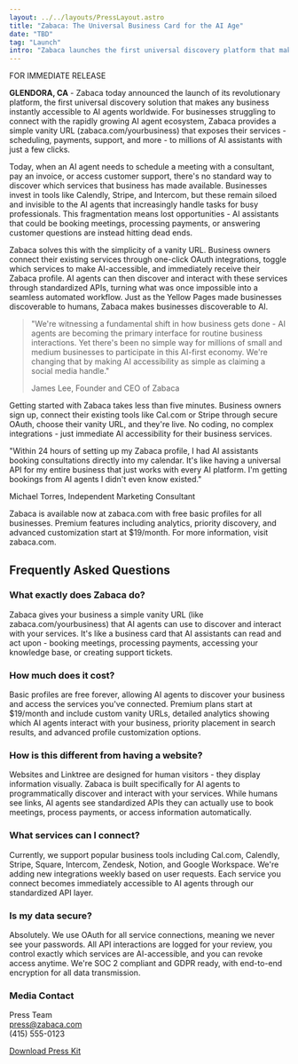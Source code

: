 ```yaml
---
layout: ../../layouts/PressLayout.astro
title: "Zabaca: The Universal Business Card for the AI Age"
date: "TBD"
tag: "Launch"
intro: "Zabaca launches the first universal discovery platform that makes any business instantly accessible to AI agents worldwide."
---
```


<div class="press-release-header">
  <span class="release-badge">FOR IMMEDIATE RELEASE</span>
</div>

**GLENDORA, CA** - Zabaca today announced the launch of its revolutionary platform, the first universal discovery solution that makes any business instantly accessible to AI agents worldwide. For businesses struggling to connect with the rapidly growing AI agent ecosystem, Zabaca provides a simple vanity URL (zabaca.com/yourbusiness) that exposes their services - scheduling, payments, support, and more - to millions of AI assistants with just a few clicks.

Today, when an AI agent needs to schedule a meeting with a consultant, pay an invoice, or access customer support, there's no standard way to discover which services that business has made available. Businesses invest in tools like Calendly, Stripe, and Intercom, but these remain siloed and invisible to the AI agents that increasingly handle tasks for busy professionals. This fragmentation means lost opportunities - AI assistants that could be booking meetings, processing payments, or answering customer questions are instead hitting dead ends.

Zabaca solves this with the simplicity of a vanity URL. Business owners connect their existing services through one-click OAuth integrations, toggle which services to make AI-accessible, and immediately receive their Zabaca profile. AI agents can then discover and interact with these services through standardized APIs, turning what was once impossible into a seamless automated workflow. Just as the Yellow Pages made businesses discoverable to humans, Zabaca makes businesses discoverable to AI.

> "We're witnessing a fundamental shift in how business gets done - AI agents are becoming the primary interface for routine business interactions. Yet there's been no simple way for millions of small and medium businesses to participate in this AI-first economy. We're changing that by making AI accessibility as simple as claiming a social media handle."
>
> James Lee, Founder and CEO of Zabaca

Getting started with Zabaca takes less than five minutes. Business owners sign up, connect their existing tools like Cal.com or Stripe through secure OAuth, choose their vanity URL, and they're live. No coding, no complex integrations - just immediate AI accessibility for their business services.

<div class="testimonial-box">
  <p>
    "Within 24 hours of setting up my Zabaca profile, I had AI assistants booking consultations directly into my calendar. It's like having a universal API for my entire business that just works with every AI platform. I'm getting bookings from AI agents I didn't even know existed."
  </p>
  <p>Michael Torres, Independent Marketing Consultant</p>
</div>

Zabaca is available now at zabaca.com with free basic profiles for all businesses. Premium features including analytics, priority discovery, and advanced customization start at $19/month. For more information, visit zabaca.com.

## Frequently Asked Questions

### What exactly does Zabaca do?
Zabaca gives your business a simple vanity URL (like zabaca.com/yourbusiness) that AI agents can use to discover and interact with your services. It's like a business card that AI assistants can read and act upon - booking meetings, processing payments, accessing your knowledge base, or creating support tickets.

### How much does it cost?
Basic profiles are free forever, allowing AI agents to discover your business and access the services you've connected. Premium plans start at $19/month and include custom vanity URLs, detailed analytics showing which AI agents interact with your business, priority placement in search results, and advanced profile customization options.

### How is this different from having a website?
Websites and Linktree are designed for human visitors - they display information visually. Zabaca is built specifically for AI agents to programmatically discover and interact with your services. While humans see links, AI agents see standardized APIs they can actually use to book meetings, process payments, or access information automatically.

### What services can I connect?
Currently, we support popular business tools including Cal.com, Calendly, Stripe, Square, Intercom, Zendesk, Notion, and Google Workspace. We're adding new integrations weekly based on user requests. Each service you connect becomes immediately accessible to AI agents through our standardized API layer.

### Is my data secure?
Absolutely. We use OAuth for all service connections, meaning we never see your passwords. All API interactions are logged for your review, you control exactly which services are AI-accessible, and you can revoke access anytime. We're SOC 2 compliant and GDPR ready, with end-to-end encryption for all data transmission.

<div class="press-contact">
  <h3>Media Contact</h3>
  <p>
    Press Team<br>
    <a href="mailto:press@zabaca.com">press@zabaca.com</a><br>
    (415) 555-0123
  </p>
  <p>
    <a href="/press-kit" class="download-button">Download Press Kit</a>
  </p>
</div>